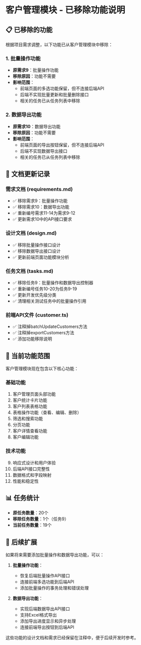 # 客户管理模块 - 已移除功能说明

## 📋 已移除的功能

根据项目需求调整，以下功能已从客户管理模块中移除：

### 1. 批量操作功能
- **原需求9**：批量操作功能
- **移除原因**：功能不需要
- **影响范围**：
  - 前端页面的多选功能保留，但不连接后端API
  - 后端不实现批量更新和批量删除接口
  - 相关的任务已从任务列表中移除

### 2. 数据导出功能
- **原需求10**：数据导出功能
- **移除原因**：功能不需要
- **影响范围**：
  - 前端页面的导出按钮保留，但不连接后端API
  - 后端不实现数据导出接口
  - 相关的任务已从任务列表中移除

## 🔄 文档更新记录

### 需求文档 (requirements.md)
- ✅ 移除需求9：批量操作功能
- ✅ 移除需求10：数据导出功能
- ✅ 重新编号需求11-14为需求9-12
- ✅ 更新需求10中的API接口要求

### 设计文档 (design.md)
- ✅ 移除批量操作接口设计
- ✅ 移除数据导出接口设计
- ✅ 更新前端页面功能模块分析

### 任务文档 (tasks.md)
- ✅ 移除任务9：批量操作和数据导出控制器
- ✅ 重新编号任务10-20为任务9-19
- ✅ 更新开发优先级分类
- ✅ 清理相关测试任务中的批量操作引用

### 前端API文件 (customer.ts)
- ✅ 注释掉batchUpdateCustomers方法
- ✅ 注释掉exportCustomers方法
- ✅ 添加功能移除说明

## 🎯 当前功能范围

客户管理模块现在包含以下核心功能：

### 基础功能
1. 客户管理页面头部功能
2. 客户统计卡片功能
3. 客户列表表格功能
4. 表格操作功能（查看、编辑、删除）
5. 筛选和搜索功能
6. 分页功能
7. 客户详情查看功能
8. 客户编辑功能

### 技术功能
9. 响应式设计和用户体验
10. 后端API接口完整性
11. 数据格式和字段映射
12. 性能和稳定性

## 📊 任务统计

- **原任务数量**：20个
- **移除任务数量**：1个（任务9）
- **当前任务数量**：19个

## 🚀 后续扩展

如果将来需要添加批量操作和数据导出功能，可以：

1. **批量操作功能**：
   - 恢复后端批量操作API接口
   - 连接前端多选功能到后端API
   - 添加批量操作的事务处理和错误处理

2. **数据导出功能**：
   - 实现后端数据导出API接口
   - 支持Excel格式导出
   - 添加导出进度显示和异步处理
   - 连接前端导出按钮到后端API

这些功能的设计文档和需求已经保留在注释中，便于后续开发时参考。